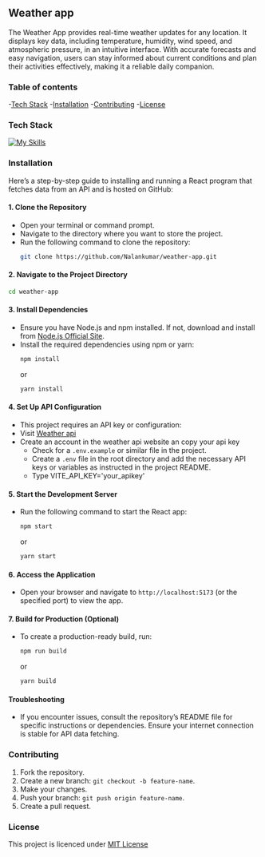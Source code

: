 ## Weather app
The Weather App provides real-time weather updates for any location. It displays key data, including temperature, humidity, wind speed, and atmospheric pressure, in an intuitive interface. With accurate forecasts and easy navigation, users can stay informed about current conditions and plan their activities effectively, making it a reliable daily companion.

### Table of contents
-[Tech Stack](#tech-stack)
-[Installation](#installation)
-[Contributing](#contributing)
-[License](#license)

### Tech Stack
[![My Skills](https://skillicons.dev/icons?i=react,tailwind,vite)](https://skillicons.dev)

### Installation
Here’s a step-by-step guide to installing and running a React program that fetches data from an API and is hosted on GitHub:

#### 1. **Clone the Repository**
   - Open your terminal or command prompt.
   - Navigate to the directory where you want to store the project.
   - Run the following command to clone the repository:
     ```bash
     git clone https://github.com/Nalankumar/weather-app.git
     ```

#### 2. **Navigate to the Project Directory**
   ```bash
   cd weather-app
   ```

#### 3. **Install Dependencies**
   - Ensure you have Node.js and npm installed. If not, download and install from [Node.js Official Site](https://nodejs.org/).
   - Install the required dependencies using npm or yarn:
     ```bash
     npm install
     ```
     or
     ```bash
     yarn install
     ```

#### 4. **Set Up API Configuration**
   - This project requires an API key or configuration:
   - Visit [Weather api](https://www.weatherapi.com/)
   - Create an account in the weather api website an copy your api key
     - Check for a `.env.example` or similar file in the project.
     - Create a `.env` file in the root directory and add the necessary API keys or variables as instructed in the project README.
     - Type VITE_API_KEY='your_apikey'

#### 5. **Start the Development Server**
   - Run the following command to start the React app:
     ```bash
     npm start
     ```
     or
     ```bash
     yarn start
     ```

#### 6. **Access the Application**
   - Open your browser and navigate to `http://localhost:5173` (or the specified port) to view the app.

#### 7. **Build for Production (Optional)**
   - To create a production-ready build, run:
     ```bash
     npm run build
     ```
     or
     ```bash
     yarn build
     ```

#### Troubleshooting
- If you encounter issues, consult the repository’s README file for specific instructions or dependencies. Ensure your internet connection is stable for API data fetching.

### Contributing
1. Fork the repository.
2. Create a new branch: `git checkout -b feature-name`.
3. Make your changes.
4. Push your branch: `git push origin feature-name`.
5. Create a pull request.

### License 
This project is licenced under [MIT License](LICENSE)